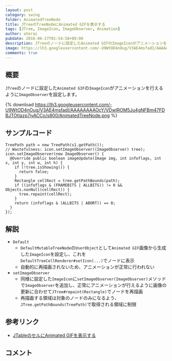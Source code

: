 ```yaml
---
layout: post
category: swing
folder: AnimatedTreeNode
title: JTreeのTreeNodeにAnimated GIFを表示する
tags: [JTree, ImageIcon, ImageObserver, Animation]
author: aterai
pubdate: 2016-06-27T01:54:58+09:00
description: JTreeのノードに設定したAnimated GIFのImageIconがアニメーションを行えるようにImageObserverを設定します。
image: https://lh3.googleusercontent.com/-U9WtOD4nOug/V3AE4msfadI/AAAAAAAAOcY/VDwIROM5Ju4gNFBm47FDBJTOtIazp7iyACCo/s800/AnimatedTreeNode.png
comments: true
---
```

## 概要
`JTree`のノードに設定した`Animated GIF`の`ImageIcon`がアニメーションを行えるように`ImageObserver`を設定します。

{% download https://lh3.googleusercontent.com/-U9WtOD4nOug/V3AE4msfadI/AAAAAAAAOcY/VDwIROM5Ju4gNFBm47FDBJTOtIazp7iyACCo/s800/AnimatedTreeNode.png %}

## サンプルコード
<pre class="prettyprint"><code>TreePath path = new TreePath(s1.getPath());
// Wastefulness: icon.setImageObserver((ImageObserver) tree);
icon.setImageObserver(new ImageObserver() {
  @Override public boolean imageUpdate(Image img, int infoflags, int x, int y, int w, int h) {
    if (!tree.isShowing()) {
      return false;
    }
    Rectangle cellRect = tree.getPathBounds(path);
    if ((infoflags &amp; (FRAMEBITS | ALLBITS)) != 0 &amp;&amp; Objects.nonNull(cellRect)) {
      tree.repaint(cellRect);
    }
    return (infoflags &amp; (ALLBITS | ABORT)) == 0;
  }
});
</code></pre>

## 解説
- `Default`
    - `DefaultMutableTreeNode`の`UserObject`として`Animated GIF`画像から生成した`ImageIcon`を設定し、これを`DefaultTreeCellRenderer#setIcon(...)`でノードに表示
    - 自動的に再描画されないため、アニメーションが正常に行われない
- `setImageObserver`
    - 同様に設定した`ImageIcon`に`setImageObserver(ImageObserver)`メソッドで`ImageObserver`を追加し、正常にアニメーションが行えるように画像の更新に合わせて`JTree#repaint(Rectangle)`でノードを再描画
    - 再描画する領域は対象のノードのみになるよう、`JTree.getPathBounds(TreePath)`で取得される領域に制限

<!-- dummy comment line for breaking list -->

## 参考リンク
- [JTableのセルにAnimated GIFを表示する](https://ateraimemo.com/Swing/AnimatedIconInTableCell.html)

<!-- dummy comment line for breaking list -->

## コメント
